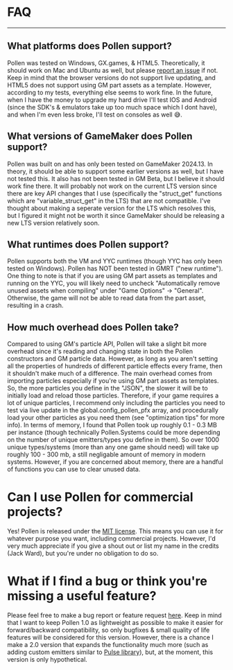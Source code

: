 # FAQ
---
## What platforms does Pollen support?
Pollen was tested on Windows, GX.games, & HTML5. Theoretically, it should work on Mac and Ubuntu as well, but please [report an issue](https://github.com/MorphoMonarchy/Pollen/issues/new) if not. Keep in mind that the browser versions do not support live updating, and HTML5 does not support using GM part assets as a template. However, according to my tests, everything else seems to work fine. In the future, when I have the money to upgrade my hard drive I'll test IOS and Android (since the SDK's & emulators take up too much space which I dont have), and when I'm even less broke, I'll test on consoles as well :sweat_smile:.

## What versions of GameMaker does Pollen support?
Pollen was built on and has only been tested on GameMaker 2024.13. In theory, it should be able to support some earlier versions as well, but I have not tested this. It also has not been tested in GM Beta, but I believe it should work fine there. It will probably not work on the current LTS version since there are key API changes that I use (specifically the "struct_get" functions which are "variable_struct_get" in the LTS) that are not compatible. I've thought about making a seperate version for the LTS which resolves this, but I figured it might not be worth it since GameMaker should be releasing a new LTS version relatively soon.

## What runtimes does Pollen support?
Pollen supports both the VM and YYC runtimes (though YYC has only been tested on Windows). Pollen has NOT been tested in GMRT ("new runtime"). One thing to note is that if you are using GM part assets as  templates and running on the YYC, you will likely need to uncheck "Automatically remove unused assets when compiling" under "Game Options" -> "General". Otherwise, the game will not be able to read data from the part asset, resulting in a crash.

## How much overhead does Pollen take?
Compared to using GM's particle API, Pollen will take a slight bit more overhead since it's reading and changing state in both the Pollen constructors and GM particle data. However, as long as you aren't setting all the properties of hundreds of different particle effects every frame, then it shouldn't make much of a difference. The main overhead comes from importing particles especially if you're using GM part assets as templates. So, the more particles you define in the "JSON", the slower it will be to initially load and reload those particles. Therefore, if your game requires a lot of unique particles, I recommend only including the particles you need to test via live update in the global.config_pollen_pfx array, and procedurally load your other particles as you need them (see "optimization tips" for more info). In terms of memory, I found that Pollen took up roughly 0.1 - 0.3 MB per instance (though technically Pollen.Systems could be more depending on the number of unique emitters/types you define in them). So over 1000 unique types/systems (more than any one game should need) will take up roughly 100 - 300 mb, a still negligable amount of memory in modern systems. However, if you are concerned about memory, there are a handful of functions you can use to clear unused data.

# Can I use Pollen for commercial projects?
Yes! Pollen is released under the [MIT license](https://github.com/MorphoMonarchy/Pollen/blob/master/LICENSE). This means you can use it for whatever purpose you want, including commercial projects. However, I'd very much appreciate if you give a shout out or list my name in the credits (Jack Ward), but you're under no obligation to do so.

# What if I find a bug or think you're missing a useful feature?
Please feel free to make a bug report or feature request [here](https://github.com/MorphoMonarchy/Pollen/issues). Keep in mind that I want to keep Pollen 1.0 as lightweight as possible to make it easier for forward/backward compatibility, so only bugfixes & small quality of life features will be considered for this version. However, there is a chance I make a 2.0 version that expands the functionality much more (such as adding custom emitters similar to [Pulse library](https://delfos1.itch.io/pulse)), but, at the moment, this version is only hypothetical.

